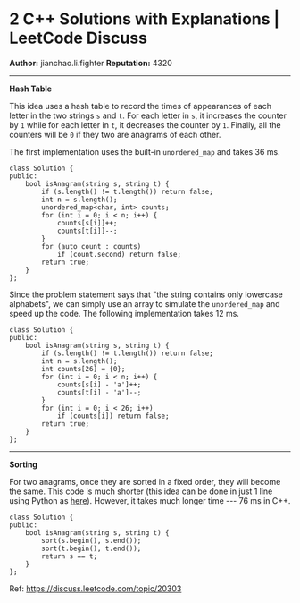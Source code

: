 2 C++ Solutions with Explanations | LeetCode Discuss
============================
**Author:**  jianchao.li.fighter
**Reputation:**  4320 

<hr/>
<p><strong>Hash Table</strong></p>
<p>This idea uses a hash table to record the times of appearances of each letter in the two strings <code>s</code> and <code>t</code>. For each letter in <code>s</code>, it increases the counter by <code>1</code> while for each letter in <code>t</code>, it decreases the counter by <code>1</code>. Finally, all the counters will be <code>0</code> if they two are anagrams of each other.</p>
<p>The first implementation uses the built-in <code>unordered_map</code> and takes 36 ms.</p>
<pre><code>class Solution {
public:
    bool isAnagram(string s, string t) {
        if (s.length() != t.length()) return false;
        int n = s.length();
        unordered_map&lt;char, int&gt; counts;
        for (int i = 0; i &lt; n; i++) {
            counts[s[i]]++;
            counts[t[i]]--;
        }
        for (auto count : counts)
            if (count.second) return false;
        return true;
    }
};
</code></pre>
<p>Since the problem statement says that "the string contains only lowercase alphabets", we can simply use an array to simulate the <code>unordered_map</code> and speed up the code. The following implementation takes 12 ms.</p>
<pre><code>class Solution {
public:
    bool isAnagram(string s, string t) {
        if (s.length() != t.length()) return false;
        int n = s.length();
        int counts[26] = {0};
        for (int i = 0; i &lt; n; i++) { 
            counts[s[i] - 'a']++;
            counts[t[i] - 'a']--;
        }
        for (int i = 0; i &lt; 26; i++)
            if (counts[i]) return false;
        return true;
    }
};
</code></pre>
<hr/>
<p><strong>Sorting</strong></p>
<p>For two anagrams, once they are sorted in a fixed order, they will become the same. This code is much shorter (this idea can be done in just 1 line using Python as <a href="https://leetcode.com/discuss/49372/python-1-line-solution-88ms" rel="nofollow">here</a>). However, it takes much longer time --- 76 ms in C++.</p>
<pre><code>class Solution {
public:
    bool isAnagram(string s, string t) { 
        sort(s.begin(), s.end());
        sort(t.begin(), t.end());
        return s == t; 
    }
};
</code></pre> 

Ref: https://discuss.leetcode.com/topic/20303
